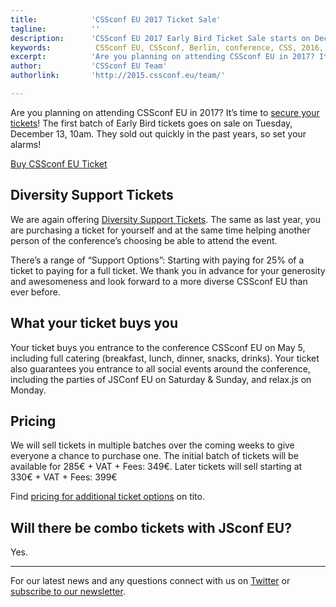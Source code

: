 ```yaml
---
title:            'CSSconf EU 2017 Ticket Sale'
tagline:          ''
description:      'CSSconf EU 2017 Early Bird Ticket Sale starts on December 13 2016'
keywords:          CSSconf EU, CSSconf, Berlin, conference, CSS, 2016, 2017
excerpt:          'Are you planning on attending CSSconf EU in 2017? It’s time to secure your tickets! The first batch of Early Bird tickets goes on sale on Tuesday, December 13, 10am. They sold out quickly in the past years, so set your alarms!'
author:           'CSSconf EU Team'
authorlink:       'http://2015.cssconf.eu/team/'

---
```


Are you planning on attending CSSconf EU in 2017? It’s time to [secure your tickets](https://tito.io/cssconfeu/cssconfeu-2017)! The first batch of Early Bird tickets goes on sale on Tuesday, December 13, 10am. They sold out quickly in the past years, so set your alarms!

<a href="https://tito.io/cssconfeu/cssconfeu-2017" class="btn--special">
  <span class="btn__span" data-hover="Buy CSSconf EU Ticket">Buy CSSconf EU Ticket</span>
</a>

## Diversity Support Tickets

We are again offering [Diversity Support Tickets](http://2017.cssconf.eu/diversity-support-tickets/). The same as last year, you are purchasing a ticket for yourself and at the same time helping another person of the conference’s choosing be able to attend the event.

There’s a range of “Support Options”: Starting with paying for 25% of a ticket to paying for a full ticket. We thank you in advance for your generosity and awesomeness and look forward to a more diverse CSSconf EU than ever before.

## What your ticket buys you

Your ticket buys you entrance to the conference CSSconf EU on May 5, including full catering (breakfast, lunch, dinner, snacks, drinks).
Your ticket also guarantees you entrance to all social events around the conference, including the parties of JSConf EU on Saturday & Sunday, and relax.js on Monday.

## Pricing

We will sell tickets in multiple batches over the coming weeks to give everyone a chance to purchase one. The initial batch of tickets will be available for 285€ + VAT + Fees: 349€. Later tickets will sell starting at 330€ + VAT + Fees: 399€

Find [pricing for additional ticket options](https://ti.to/cssconfeu/cssconfeu-2017) on tito.


## Will there be combo tickets with JSconf EU?

Yes.



***

For our latest news and any questions connect with us on [Twitter](https://twitter.com/cssconfeu) or [subscribe to our newsletter](link).  
